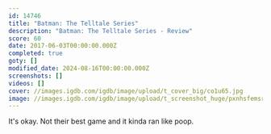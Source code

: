 ```yaml
---
id: 14746
title: "Batman: The Telltale Series"
description: "Batman: The Telltale Series - Review"
score: 60
date: 2017-06-03T00:00:00.000Z
completed: true
goty: []
modified_date: 2024-08-16T00:00:00.000Z
screenshots: []
videos: []
cover: //images.igdb.com/igdb/image/upload/t_cover_big/co1u65.jpg
image: //images.igdb.com/igdb/image/upload/t_screenshot_huge/pxnhsfemsrh0jsarorr9.jpg
---
```

It's okay. Not their best game and it kinda ran like poop.